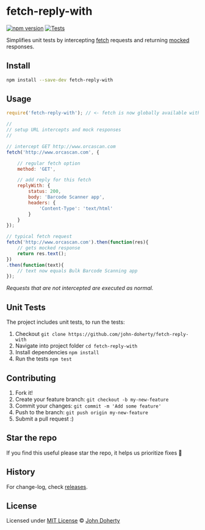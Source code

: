 # fetch-reply-with

[![npm version](https://badge.fury.io/js/fetch-reply-with.svg)](https://www.npmjs.com/package/fetch-reply-with)
[![Tests](https://github.com/john-doherty/fetch-reply-with/actions/workflows/ci.yml/badge.svg)](https://github.com/john-doherty/fetch-reply-with/actions/workflows/ci.yml)


Simplifies unit tests by intercepting [fetch](https://developers.google.com/web/updates/2015/03/introduction-to-fetch#fetch) requests and returning [mocked](https://en.wikipedia.org/wiki/Mock_object) responses.

## Install

```bash
npm install --save-dev fetch-reply-with
```

## Usage

```js
require('fetch-reply-with'); // <- fetch is now globally available within the node environment

//
// setup URL intercepts and mock responses
//

// intercept GET http://www.orcascan.com
fetch('http://www.orcascan.com', {

    // regular fetch option
    method: 'GET',

    // add reply for this fetch
    replyWith: {
        status: 200,
        body: 'Barcode Scanner app',
        headers: {
            'Content-Type': 'text/html'
        }
    }
});

// typical fetch request
fetch('http://www.orcascan.com').then(function(res){
    // gets mocked response
    return res.text();
})
.then(function(text){
    // text now equals Bulk Barcode Scanning app
});
```

_Requests that are not intercepted are executed as normal._

## Unit Tests

The project includes unit tests, to run the tests:

1. Checkout `git clone https://github.com/john-doherty/fetch-reply-with`
2. Navigate into project folder `cd fetch-reply-with`
3. Install dependencies `npm install`
4. Run the tests `npm test`

## Contributing

1. Fork it!
2. Create your feature branch: `git checkout -b my-new-feature`
3. Commit your changes: `git commit -m 'Add some feature'`
4. Push to the branch: `git push origin my-new-feature`
5. Submit a pull request :)

## Star the repo

If you find this useful please star the repo, it helps us prioritize fixes :raised_hands:

## History

For change-log, check [releases](https://github.com/john-doherty/fetch-reply-with/releases).

## License

Licensed under [MIT License](LICENSE) &copy; [John Doherty](https://twitter.com/mrjohndoherty)
